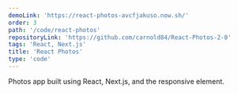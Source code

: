 ```yaml
---
demoLink: 'https://react-photos-avcfjakuso.now.sh/'
order: 3
path: '/code/react-photos'
repositoryLink: 'https://github.com/carnold84/React-Photos-2-0'
tags: 'React, Next.js'
title: 'React Photos'
type: 'code'
---
```


Photos app built using React, Next.js, and the responsive <picture> element.

